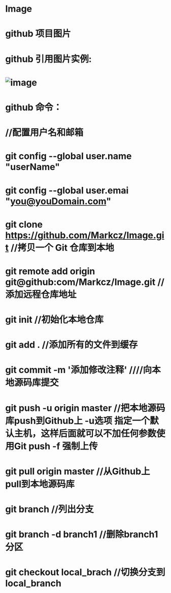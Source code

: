 # Image
# github 项目图片


#  github 引用图片实例:
# ![image](https://github.com/Markcz/Image/blob/master/FileExploer/test.jpg)

# github 命令：
  
#  //配置用户名和邮箱
#  git config --global user.name "userName"
#  git config --global user.emai "you@youDomain.com"
    
#  git clone https://github.com/Markcz/Image.git         //拷贝一个 Git 仓库到本地
#  git remote add origin git@github:com/Markcz/Image.git       // 添加远程仓库地址
  
#  git init     //初始化本地仓库
#  git add .   //添加所有的文件到缓存
#  git commit -m '添加修改注释'  ////向本地源码库提交
#  git push -u origin master  //把本地源码库push到Github上  -u选项 指定一个默认主机，这样后面就可以不加任何参数使用Git push  -f 强制上传
#  git pull origin master  //从Github上pull到本地源码库
  
#  git branch  //列出分支
#  git branch -d branch1  //删除branch1分区
# git checkout local_brach //切换分支到local_branch
  
  
